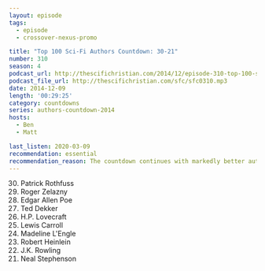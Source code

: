 ```yaml
---
layout: episode
tags:
  - episode
  - crossover-nexus-promo

title: "Top 100 Sci-Fi Authors Countdown: 30-21"
number: 310
season: 4
podcast_url: http://thescifichristian.com/2014/12/episode-310-top-100-sci-fi-authors-countdown-30-21/
podcast_file_url: http://thescifichristian.com/sfc/sfc0310.mp3
date: 2014-12-09
length: '00:29:25'
category: countdowns
series: authors-countdown-2014
hosts:
  - Ben
  - Matt

last_listen: 2020-03-09
recommendation: essential
recommendation_reason: The countdown continues with markedly better authors
---
```


<ol start="30" reversed>
<li>Patrick Rothfuss
<li>Roger Zelazny
<li>Edgar Allen Poe
<li>Ted Dekker
<li>H.P. Lovecraft
<li>Lewis Carroll
<li>Madeline L'Engle
<li>Robert Heinlein
<li>J.K. Rowling
<li>Neal Stephenson
</ol>